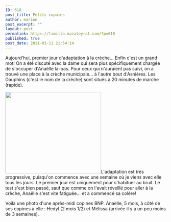 ```yaml
---
ID: 618
post_title: Petits copains
author: marion
post_excerpt: ""
layout: post
permalink: https://famille.mazaleyrat.com/?p=618
published: true
post_date: 2011-01-11 21:54:14
---
```

Aujourd'hui, premier jour d'adaptation à la crèche... Enfin c'est un grand mot! On a été discuté avec la dame qui sera plus spécifiquement chargée de s'occuper d'Anaëlle là-bas. Pour ceux qui n'auraient pas suivi, on a trouvé une place à la crèche municipale... à l'autre bout d'Asnières. Les Dauphins (c'est le nom de la crèche) sont situés à 20 minutes de marche (rapide).

<a href="http://famille.mazaleyrat.com/wp-content/uploads/2011/01/blog1.jpg"><img class="alignleft size-medium wp-image-621" title="Anaëlle et ses copines" src="http://famille.mazaleyrat.com/wp-content/uploads/2011/01/blog1-300x255.jpg" alt="" width="300" height="255" /></a>L'adaptation est très progressive, puisqu'on commence avec une semaine où je viens avec elle tous les jours. Le premier jour est uniquement pour s'habituer au bruit. Le test s'est bien passé, sauf que comme on l'avait réveillé pour aller à la crèche, Anaëlle s'est vite fatiguée... et a commencé sa colère!

Voilà une photo d'une après-midi copines BNP. Anaëlle, 5 mois, à côté de ses copines à elle : Hedyl (2 mois 1/2) et Mélissa (arrivée il y a un peu moins de 3 semaines).